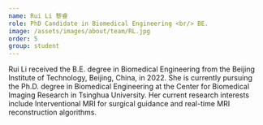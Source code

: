 ```yaml
---
name: Rui Li 黎睿
role: PhD Candidate in Biomedical Engineering <br/> BE.
image: /assets/images/about/team/RL.jpg
order: 5
group: student
---
```


Rui Li received the B.E. degree in Biomedical Engineering from the Beijing Institute of Technology, Beijing, China, in 2022. She is currently pursuing the Ph.D. degree in Biomedical Engineering at the Center for Biomedical Imaging Research in Tsinghua University. Her current research interests include Interventional MRI for surgical guidance and real-time MRI reconstruction algorithms.